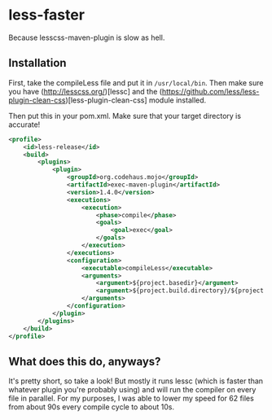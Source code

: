 # less-faster

Because lesscss-maven-plugin is slow as hell.


## Installation

First, take the compileLess file and put it in `/usr/local/bin`. Then make sure you have (http://lesscss.org/)[lessc] and the (https://github.com/less/less-plugin-clean-css)[less-plugin-clean-css] module installed.

Then put this in your pom.xml. Make sure that your target directory is accurate!

```xml
<profile>
    <id>less-release</id>
    <build>
        <plugins>
            <plugin>
                <groupId>org.codehaus.mojo</groupId>
                <artifactId>exec-maven-plugin</artifactId>
                <version>1.4.0</version>
                <executions>
                    <execution>
                        <phase>compile</phase>
                        <goals>
                            <goal>exec</goal>
                        </goals>
                    </execution>
                </executions>
                <configuration>
                    <executable>compileLess</executable>
                    <arguments>
                        <argument>${project.basedir}</argument>
                        <argument>${project.build.directory}/${project.artifactId}-${project.version}</argument>
                    </arguments>
                </configuration>
            </plugin>
        </plugins>
    </build>
</profile>
```


## What does this do, anyways?

It's pretty short, so take a look! But mostly it runs lessc (which is faster than whatever plugin you're probably using) and will run the compiler on every file in parallel. For my purposes, I was able to lower my speed for 62 files from about 90s every compile cycle to about 10s.
